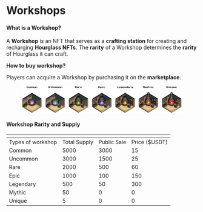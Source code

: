 # Workshops

#### **What is a Workshop?**

A **Workshop** is an NFT that serves as a **crafting station** for creating and recharging **Hourglass NFTs**. The **rarity** of a Workshop determines the **rarity** of Hourglass it can craft.

**How to buy workshop?**

Players can acquire a Workshop by purchasing it on the **marketplace**.

<figure><img src="../../.gitbook/assets/frame rarity workshop.png" alt=""><figcaption></figcaption></figure>

#### **Workshop Rarity and Supply**

<table data-header-hidden><thead><tr><th></th><th></th><th data-hidden></th><th data-hidden></th></tr></thead><tbody><tr><td>Types of workshop</td><td>Total Supply</td><td>Public Sale</td><td>Price ($USDT)</td></tr><tr><td>Common</td><td>5000</td><td>3000</td><td>15</td></tr><tr><td>Uncommon</td><td>3000</td><td>1500</td><td>25</td></tr><tr><td>Rare</td><td>2000</td><td>500</td><td>60</td></tr><tr><td>Epic</td><td>1000</td><td>100</td><td>150</td></tr><tr><td>Legendary</td><td>500</td><td>50</td><td>300</td></tr><tr><td>Mythic</td><td>50</td><td>0</td><td>0</td></tr><tr><td>Unique</td><td>5</td><td>0</td><td>0</td></tr></tbody></table>
